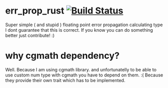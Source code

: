 # err_prop_rust [![Build Status](https://travis-ci.org/fulara/err_prop_rust.svg?branch=master)](https://travis-ci.org/fulara/err_prop_rust)
Super simple ( and stupid ) floating point error propagation calculating type  
I dont guarantee that this is correct. If you know you can do something better just contribute! :)  
# why cgmath dependency?
Well. Because I am using cgmath library. and unfortunatelly to be able to use custom num type with cgmath you have to depend on them. :( Because they provide their own trait which has to be implemented.
